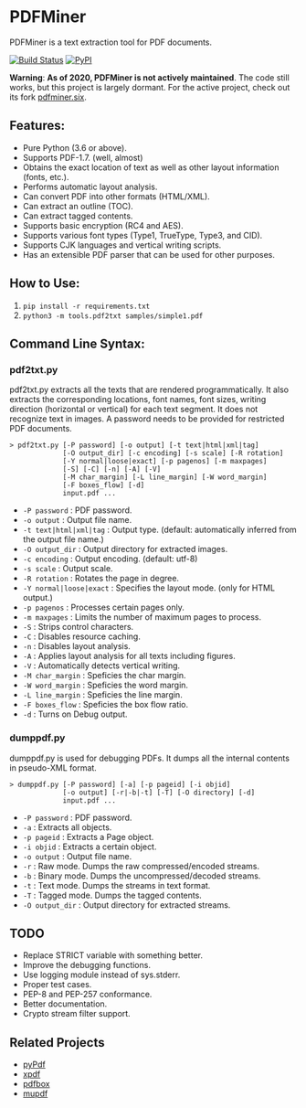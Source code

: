 # PDFMiner

PDFMiner is a text extraction tool for PDF documents.

[![Build Status](https://travis-ci.org/euske/pdfminer.svg?branch=master)](https://travis-ci.org/euske/pdfminer)
[![PyPI](https://img.shields.io/pypi/v/pdfminer)](https://pypi.org/project/pdfminer/)

**Warning**: **As of 2020, PDFMiner is not actively maintained**.
The code still works, but this project is largely dormant.
For the active project, check out its fork
<a href="https://github.com/pdfminer/pdfminer.six">pdfminer.six</a>.

## Features:

- Pure Python (3.6 or above).
- Supports PDF-1.7. (well, almost)
- Obtains the exact location of text as well as other layout information (fonts, etc.).
- Performs automatic layout analysis.
- Can convert PDF into other formats (HTML/XML).
- Can extract an outline (TOC).
- Can extract tagged contents.
- Supports basic encryption (RC4 and AES).
- Supports various font types (Type1, TrueType, Type3, and CID).
- Supports CJK languages and vertical writing scripts.
- Has an extensible PDF parser that can be used for other purposes.

## How to Use:

1. `pip install -r requirements.txt`
1. `python3 -m tools.pdf2txt samples/simple1.pdf`

## Command Line Syntax:

### pdf2txt.py

pdf2txt.py extracts all the texts that are rendered programmatically.
It also extracts the corresponding locations, font names, font sizes,
writing direction (horizontal or vertical) for each text segment. It
does not recognize text in images. A password needs to be provided for
restricted PDF documents.

    > pdf2txt.py [-P password] [-o output] [-t text|html|xml|tag]
                 [-O output_dir] [-c encoding] [-s scale] [-R rotation]
                 [-Y normal|loose|exact] [-p pagenos] [-m maxpages]
                 [-S] [-C] [-n] [-A] [-V]
                 [-M char_margin] [-L line_margin] [-W word_margin]
                 [-F boxes_flow] [-d]
                 input.pdf ...

- `-P password` : PDF password.
- `-o output` : Output file name.
- `-t text|html|xml|tag` : Output type. (default: automatically inferred from the output file name.)
- `-O output_dir` : Output directory for extracted images.
- `-c encoding` : Output encoding. (default: utf-8)
- `-s scale` : Output scale.
- `-R rotation` : Rotates the page in degree.
- `-Y normal|loose|exact` : Specifies the layout mode. (only for HTML output.)
- `-p pagenos` : Processes certain pages only.
- `-m maxpages` : Limits the number of maximum pages to process.
- `-S` : Strips control characters.
- `-C` : Disables resource caching.
- `-n` : Disables layout analysis.
- `-A` : Applies layout analysis for all texts including figures.
- `-V` : Automatically detects vertical writing.
- `-M char_margin` : Speficies the char margin.
- `-W word_margin` : Speficies the word margin.
- `-L line_margin` : Speficies the line margin.
- `-F boxes_flow` : Speficies the box flow ratio.
- `-d` : Turns on Debug output.

### dumppdf.py

dumppdf.py is used for debugging PDFs.
It dumps all the internal contents in pseudo-XML format.

    > dumppdf.py [-P password] [-a] [-p pageid] [-i objid]
                 [-o output] [-r|-b|-t] [-T] [-O directory] [-d]
                 input.pdf ...

- `-P password` : PDF password.
- `-a` : Extracts all objects.
- `-p pageid` : Extracts a Page object.
- `-i objid` : Extracts a certain object.
- `-o output` : Output file name.
- `-r` : Raw mode. Dumps the raw compressed/encoded streams.
- `-b` : Binary mode. Dumps the uncompressed/decoded streams.
- `-t` : Text mode. Dumps the streams in text format.
- `-T` : Tagged mode. Dumps the tagged contents.
- `-O output_dir` : Output directory for extracted streams.

## TODO

- Replace STRICT variable with something better.
- Improve the debugging functions.
- Use logging module instead of sys.stderr.
- Proper test cases.
- PEP-8 and PEP-257 conformance.
- Better documentation.
- Crypto stream filter support.

## Related Projects

- <a href="http://pybrary.net/pyPdf/">pyPdf</a>
- <a href="http://www.foolabs.com/xpdf/">xpdf</a>
- <a href="http://pdfbox.apache.org/">pdfbox</a>
- <a href="http://mupdf.com/">mupdf</a>
